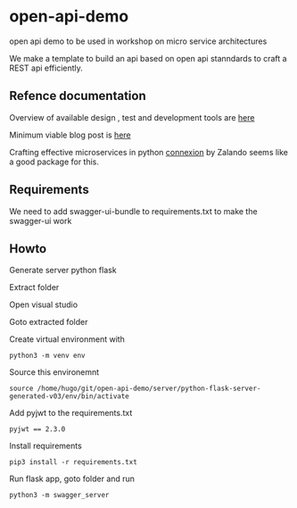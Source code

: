 # open-api-demo
open api demo to be used in workshop on micro service architectures

We make a template to build an api based on open api stanndards to craft a REST api efficiently.

## Refence documentation

Overview of available design , test and development tools are [here](https://openapi.tools/#gui-editors)

Minimum viable blog post is [here](https://anthony-f-tannous.medium.com/working-with-openapi-swagger-tools-python-1c0c22f7a629)

Crafting effective microservices in python [connexion](https://engineering.zalando.com/posts/2016/12/crafting-effective-microservices-in-python.html) by Zalando seems like a good package for this.

## Requirements

We need to add swagger-ui-bundle to requirements.txt to make the swagger-ui work

## Howto

Generate server python flask

Extract folder

Open visual studio

Goto extracted folder

Create virtual environment with 

    python3 -m venv env

Source this environemnt

    source /home/hugo/git/open-api-demo/server/python-flask-server-generated-v03/env/bin/activate
    
Add pyjwt to the requirements.txt 

    pyjwt == 2.3.0

Install requirements

    pip3 install -r requirements.txt
    
Run flask app, goto folder and run 

    python3 -m swagger_server
    
    


